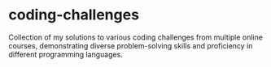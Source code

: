 # coding-challenges
Collection of my solutions to various coding challenges from multiple online courses, demonstrating diverse problem-solving skills and proficiency in different programming languages.
